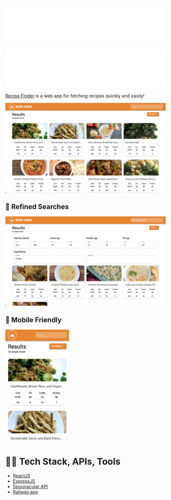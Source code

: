 ![Recipe Finder](images/recipe-finder-high-resolution-logo-color-on-transparent-background.png)

<div align='center'>
    <img src="images/recipe-finder-high-resolution-logo-color-on-transparent-background.png" alt="Recipe Finder Logo" />
</div>

[Recipe Finder](https://recipefinder.up.railway.app) is a web app for fetching recipes quickly and easily!

<img src="images/landing_page.png" alt="demo filtered search" />

## 🔎 Refined Searches

<img src="images/filtered_search.png" alt="demo filtered search" />

## 📱 Mobile Friendly

<img src="images/mobile_landing_page.png" alt="demo mobile landing page" width="200" />

# 🧑‍💻 Tech Stack, APIs, Tools

- [ReactJS](https://reactjs.org/)
- [ExpressJS](https://expressjs.com/)
- [Spoonacular API](https://spoonacular.com/food-api)
- [Railway.app](https://railway.app/)

